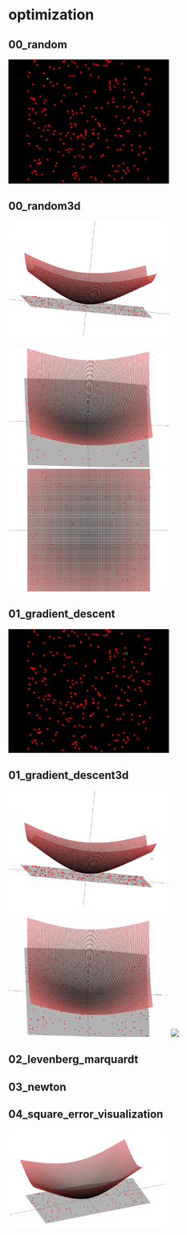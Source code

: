 # optimization

## 00_random
<img src="00_random/thumbnail.gif" width="320px">

## 00_random3d  
<img src="00_random3d/thumbnail1.gif" width="320px">
<img src="00_random3d/thumbnail2.gif" width="320px">
<img src="00_random3d/thumbnail3.gif" width="320px">

## 01_gradient_descent
<img src="01_gradient_descent/thumbnail.gif" width="320px">

## 01_gradient_descent3d
<img src="01_gradient_descent3d/thumbnail1.gif" width="320px">
<img src="01_gradient_descent3d/thumbnail2.gif" width="320px">
<img src="01_gradient_descent3d/thumbnail3.gif" width="320px">

## 02_levenberg_marquardt

## 03_newton

## 04_square_error_visualization
<img src="04_square_error_visualization/thumbnail.png" width="320px">
